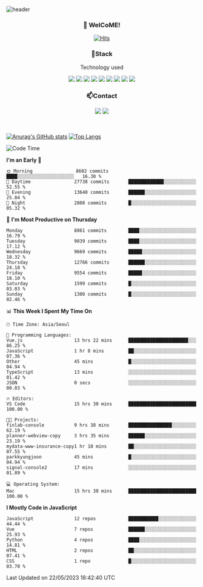 ![header](https://capsule-render.vercel.app/api?type=waving&color=gradient&height=200&text=Kyungjoon&fontAlign=70&fontAlignY=40&animation=twinkling)

<h3 align="center">👋 WelCoME!</h3>

<div align=center>
  
[![Hits](https://hits.seeyoufarm.com/api/count/incr/badge.svg?url=https%3A%2F%2Fgithub.com%2Fuvula6921&count_bg=%2322BAC9&title_bg=%23827F7F&icon=iconify.svg&icon_color=%2325A27F&title=visits&edge_flat=false)](https://hits.seeyoufarm.com)
  
</div>
<h3 align="center">📌Stack</h3>
<p align="center">Technology used</p>
<div align="center"><img src="https://img.shields.io/badge/HTML5-E34F26?style=flat-square&logo=HTML5&logoColor=white"></img> <img src="https://img.shields.io/badge/CSS3-0A84FF?style=flat-square&logo=CSS3&logoColor=white"></img> <img src="https://img.shields.io/badge/JavaScript-FFCD11?style=flat-square&logo=JavaScript&logoColor=white"></img> <img src="https://img.shields.io/badge/React-00BCF6?style=flat-square&logo=React&logoColor=white"></img> <img src="https://img.shields.io/badge/jQuery-3655FF?style=flat-square&logo=jQuery&logoColor=white"></img> <img src="https://img.shields.io/badge/Ruby-E0115F?style=flat-square&logo=Ruby&logoColor=white"></img> <img src="https://img.shields.io/badge/Python-4B8BBE?style=flat-square&logo=Python&logoColor=white"></img> <img src="https://img.shields.io/badge/Vue-4FC08D?style=flat-square&logo=Vue.js&logoColor=white"></img> <img src="https://img.shields.io/badge/Nuxt-00DC82?style=flat-square&logo=Nuxt.js&logoColor=white"></img></div>

<h3 align="center">📫Contact</h3>
<div align="center"><a href="https://velog.io/@uvula6921/"><img src="https://img.shields.io/badge/Blog-20c997?style=flat-square&logo=V&logoColor=white"/></a> <a href="pkj6921@gmail.com"><img src="https://img.shields.io/badge/Gmail-EA4335?style=flat-square&logo=Gmail&logoColor=white"/></a></div>
<br>
<br>

[![Anurag's GitHub stats](https://github-readme-stats.vercel.app/api?username=uvula6921&hide=stars,issues&show_icons=true&count_private=true&theme=tokyonight)](https://github.com/anuraghazra/github-readme-stats)
[![Top Langs](https://github-readme-stats.vercel.app/api/top-langs/?username=uvula6921&hide=css,jupyter%20notebook,html&exclude_repo=uvula6921,uvula6921.github.io&layout=compact&langs_count=8)](https://github.com/anuraghazra/github-readme-stats)

<!--START_SECTION:waka-->
![Code Time](http://img.shields.io/badge/Code%20Time-1%2C596%20hrs%2050%20mins-blue)

**I'm an Early 🐤** 

```text
🌞 Morning                8602 commits        ████░░░░░░░░░░░░░░░░░░░░░   16.30 % 
🌆 Daytime                27738 commits       █████████████░░░░░░░░░░░░   52.55 % 
🌃 Evening                13640 commits       ██████░░░░░░░░░░░░░░░░░░░   25.84 % 
🌙 Night                  2808 commits        █░░░░░░░░░░░░░░░░░░░░░░░░   05.32 % 
```
📅 **I'm Most Productive on Thursday** 

```text
Monday                   8861 commits        ████░░░░░░░░░░░░░░░░░░░░░   16.79 % 
Tuesday                  9039 commits        ████░░░░░░░░░░░░░░░░░░░░░   17.12 % 
Wednesday                9669 commits        █████░░░░░░░░░░░░░░░░░░░░   18.32 % 
Thursday                 12766 commits       ██████░░░░░░░░░░░░░░░░░░░   24.18 % 
Friday                   9554 commits        █████░░░░░░░░░░░░░░░░░░░░   18.10 % 
Saturday                 1599 commits        █░░░░░░░░░░░░░░░░░░░░░░░░   03.03 % 
Sunday                   1300 commits        █░░░░░░░░░░░░░░░░░░░░░░░░   02.46 % 
```


📊 **This Week I Spent My Time On** 

```text
🕑︎ Time Zone: Asia/Seoul

💬 Programming Languages: 
Vue.js                   13 hrs 22 mins      ██████████████████████░░░   86.25 % 
JavaScript               1 hr 8 mins         ██░░░░░░░░░░░░░░░░░░░░░░░   07.36 % 
Other                    45 mins             █░░░░░░░░░░░░░░░░░░░░░░░░   04.94 % 
TypeScript               13 mins             ░░░░░░░░░░░░░░░░░░░░░░░░░   01.42 % 
JSON                     0 secs              ░░░░░░░░░░░░░░░░░░░░░░░░░   00.03 % 

🔥 Editors: 
VS Code                  15 hrs 30 mins      █████████████████████████   100.00 % 

🐱‍💻 Projects: 
finlab-console           9 hrs 38 mins       ████████████████░░░░░░░░░   62.19 % 
planner-webview-copy     3 hrs 35 mins       ██████░░░░░░░░░░░░░░░░░░░   23.19 % 
mydata-www-insurance-copy1 hr 10 mins        ██░░░░░░░░░░░░░░░░░░░░░░░   07.55 % 
parkkyungjoon            45 mins             █░░░░░░░░░░░░░░░░░░░░░░░░   04.94 % 
signal-console2          17 mins             ░░░░░░░░░░░░░░░░░░░░░░░░░   01.89 % 

💻 Operating System: 
Mac                      15 hrs 30 mins      █████████████████████████   100.00 % 
```

**I Mostly Code in JavaScript** 

```text
JavaScript               12 repos            ███████████░░░░░░░░░░░░░░   44.44 % 
Vue                      7 repos             ██████░░░░░░░░░░░░░░░░░░░   25.93 % 
Python                   4 repos             ████░░░░░░░░░░░░░░░░░░░░░   14.81 % 
HTML                     2 repos             ██░░░░░░░░░░░░░░░░░░░░░░░   07.41 % 
CSS                      1 repo              █░░░░░░░░░░░░░░░░░░░░░░░░   03.70 % 
```




 Last Updated on 22/05/2023 18:42:40 UTC
<!--END_SECTION:waka-->
